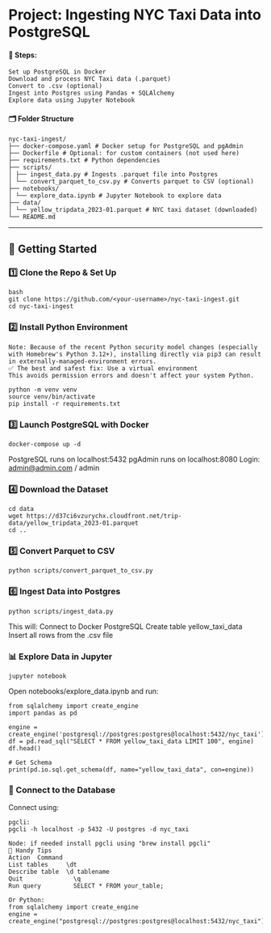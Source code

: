 # Project: Ingesting NYC Taxi Data into PostgreSQL
#### 🎯 Steps:
```
Set up PostgreSQL in Docker
Download and process NYC Taxi data (.parquet)
Convert to .csv (optional)
Ingest into Postgres using Pandas + SQLAlchemy
Explore data using Jupyter Notebook
```

#### 🗂️ Folder Structure
```
nyc-taxi-ingest/
├── docker-compose.yaml # Docker setup for PostgreSQL and pgAdmin
├── Dockerfile # Optional: for custom containers (not used here)
├── requirements.txt # Python dependencies
├── scripts/
│ ├── ingest_data.py # Ingests .parquet file into Postgres
│ └── convert_parquet_to_csv.py # Converts parquet to CSV (optional)
├── notebooks/
│ └── explore_data.ipynb # Jupyter Notebook to explore data
├── data/
│ └── yellow_tripdata_2023-01.parquet # NYC taxi dataset (downloaded)
└── README.md
```

---

## 🚀 Getting Started

### 1️⃣ Clone the Repo & Set Up

```
bash
git clone https://github.com/<your-username>/nyc-taxi-ingest.git
cd nyc-taxi-ingest
```

### 2️⃣ Install Python Environment
```
Note: Because of the recent Python security model changes (especially with Homebrew's Python 3.12+), installing directly via pip3 can result in externally-managed-environment errors.
✅ The best and safest fix: Use a virtual environment
This avoids permission errors and doesn't affect your system Python.

python -m venv venv
source venv/bin/activate
pip install -r requirements.txt
```

### 3️⃣ Launch PostgreSQL with Docker
```
docker-compose up -d
```
PostgreSQL runs on localhost:5432
pgAdmin runs on localhost:8080
Login: admin@admin.com / admin

### 4️⃣ Download the Dataset
```
cd data
wget https://d37ci6vzurychx.cloudfront.net/trip-data/yellow_tripdata_2023-01.parquet
cd ..
```

### 5️⃣ Convert Parquet to CSV
```
python scripts/convert_parquet_to_csv.py
```

### 6️⃣ Ingest Data into Postgres
```
python scripts/ingest_data.py
```
This will:
Connect to Docker PostgreSQL
Create table yellow_taxi_data
Insert all rows from the .csv file

### 📊 Explore Data in Jupyter
```
jupyter notebook
```
Open notebooks/explore_data.ipynb and run:
```
from sqlalchemy import create_engine
import pandas as pd

engine = create_engine('postgresql://postgres:postgres@localhost:5432/nyc_taxi')
df = pd.read_sql("SELECT * FROM yellow_taxi_data LIMIT 100", engine)
df.head()

# Get Schema
print(pd.io.sql.get_schema(df, name="yellow_taxi_data", con=engine))
```

### 🧪 Connect to the Database
Connect using:
```
pgcli:
pgcli -h localhost -p 5432 -U postgres -d nyc_taxi

Node: if needed install pgcli using "brew install pgcli"
🧠 Handy Tips
Action	Command
List tables	    \dt
Describe table	\d tablename
Quit	          \q
Run query	      SELECT * FROM your_table;
```

```
Or Python:
from sqlalchemy import create_engine
engine = create_engine("postgresql://postgres:postgres@localhost:5432/nyc_taxi")
```
